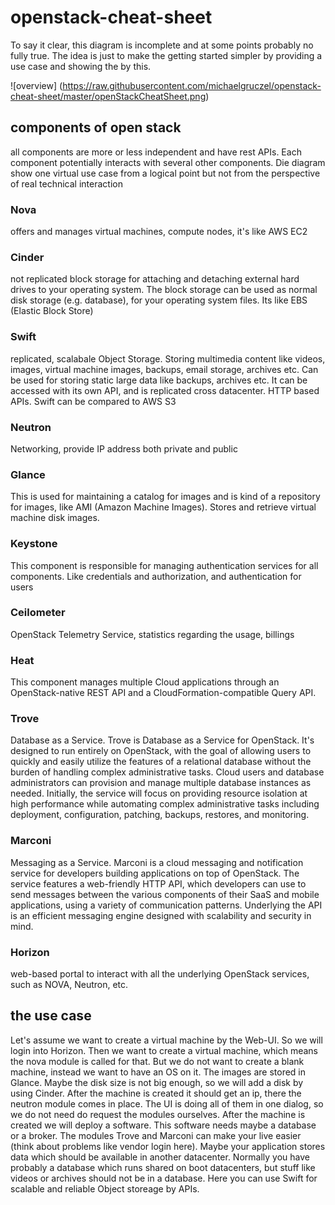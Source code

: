 # openstack-cheat-sheet

To say it clear, this diagram is incomplete and at some points probably no fully true.
The idea is just to make the getting started simpler by providing a use case and showing the by this.

![overview] (https://raw.githubusercontent.com/michaelgruczel/openstack-cheat-sheet/master/openStackCheatSheet.png)
             
## components of open stack

all components are more or less independent and have rest APIs.
Each component potentially interacts with several other components.
Die diagram show one virtual use case from a logical point but not from 
the perspective of real technical interaction 

### Nova
offers and manages virtual machines, compute nodes, it's like AWS EC2

### Cinder
not replicated block storage for attaching and detaching external hard drives to your operating system.
The block storage can be used as normal disk storage (e.g. database), for your operating system files. 
Its like EBS (Elastic Block Store)

### Swift
replicated, scalabale Object Storage.
Storing multimedia content like videos, images, virtual machine images, backups, email storage, archives etc.
Can be used for storing static large data like backups, archives etc. It can be accessed with its own API, and is replicated cross datacenter. 
HTTP based APIs.
Swift can be compared to AWS S3

### Neutron
Networking, provide IP address both private and public

### Glance
This is used for maintaining a catalog for images and is kind of a repository for images,
like AMI (Amazon Machine Images). Stores and retrieve virtual machine disk images.

### Keystone
This component is responsible for managing authentication services for all components. 
Like credentials and authorization, and authentication for users

### Ceilometer
OpenStack Telemetry Service, statistics regarding the usage, billings

### Heat
This component manages multiple Cloud applications through an OpenStack-native REST API and a CloudFormation-compatible Query API.

### Trove
Database as a Service. Trove is Database as a Service for OpenStack. 
It's designed to run entirely on OpenStack, with the goal of allowing users to 
quickly and easily utilize the features of a relational database without the 
burden of handling complex administrative tasks. Cloud users and database 
administrators can provision and manage multiple database instances as needed. 
Initially, the service will focus on providing resource isolation at high performance 
while automating complex administrative tasks including deployment, configuration, 
patching, backups, restores, and monitoring.

### Marconi
Messaging as a Service. Marconi is a cloud messaging and notification service for 
developers building applications on top of OpenStack. The service features a 
web-friendly HTTP API, which developers can use to send messages between the 
various components of their SaaS and mobile applications, using a variety of 
communication patterns. Underlying the API is an efficient messaging engine designed 
with scalability and security in mind.

### Horizon
web-based portal to interact with all the underlying OpenStack services, 
such as NOVA, Neutron, etc.

## the use case

Let's assume we want to create a virtual machine by the Web-UI.
So we will login into Horizon. Then we want to create a virtual machine, which means 
the nova module is called for that. But we do not want to create a blank machine, 
instead we want to have an OS on it. The images are stored in Glance. 
Maybe the disk size is not big enough, so we will add a disk by using Cinder.
After the machine is created it should get an ip, there the neutron module comes in place.
The UI is doing all of them in one dialog, so we do not need do request 
the modules ourselves.
After the machine is created we will deploy a software. 
This software needs maybe a database or a broker. 
The modules Trove and Marconi can make your live easier 
(think about problems like vendor login here).
Maybe your application stores data which should be available in another datacenter.
Normally you have probably a database which runs shared on boot datacenters, 
but stuff like videos or archives should not be in a database. Here you can use Swift 
for scalable and reliable Object storeage by APIs.